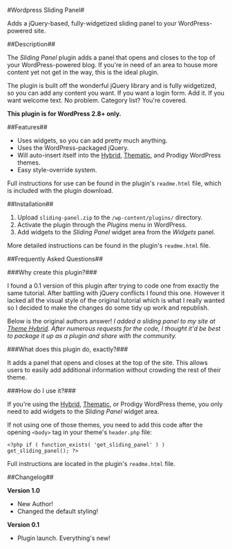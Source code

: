 #Wordpress Sliding Panel#

Adds a jQuery-based, fully-widgetized sliding panel to your WordPress-powered site.

##Description##

The *Sliding Panel* plugin adds a panel that opens and closes to the top of your WordPress-powered blog. If you're in need of an area to house more content yet not get in the way, this is the ideal plugin.

The plugin is built off the wonderful jQuery library and is fully widgetized, so you can add any content you want. If you want a login form. Add it. If you want welcome text. No problem. Category list? You're covered.

**This plugin is for WordPress 2.8+ only.**

##Features##

* Uses widgets, so you can add pretty much anything.
* Uses the WordPress-packaged jQuery.
* Will auto-insert itself into the <a href="http://themehybrid.com/themes/hybrid" title="Hybrid WordPress theme framework">Hybrid</a>, <a href="http://themeshaper.com/thematic" title="Thematic WordPress theme">Thematic</a>, and Prodigy WordPress themes.
* Easy style-override system.

Full instructions for use can be found in the plugin's `readme.html` file, which is included with the plugin download.

##Installation##

1. Upload `sliding-panel.zip` to the `/wp-content/plugins/` directory.
2. Activate the plugin through the *Plugins* menu in WordPress.
3. Add widgets to the *Sliding Panel* widget area from the *Widgets* panel.

More detailed instructions can be found in the plugin's `readme.html` file.

##Frequently Asked Questions##

###Why create this plugin?###

I found a 0.1 version of this plugin after trying to code one from exactly the same tutorial. After battling with jQuery conflicts I found this one. However it lacked all the visual style of the original tutorial which is what I really wanted so I decided to make the changes do some tidy up work and republish.

Below is the original authors answer!
*I added a sliding panel to my site at <a href="http://themehybrid.com" title="Theme Hybrid">Theme Hybrid</a>.  After numerous requests for the code, I thought it'd be best to package it up as a plugin and share with the community.*

###What does this plugin do, exactly?###

It adds a panel that opens and closes at the top of the site.  This allows users to easily add additional information without crowding the rest of their theme.

###How do I use it?###

If you're using the <a href="http://themehybrid.com/themes/hybrid" title="Hybrid WordPress theme framework">Hybrid</a>, <a href="http://themeshaper.com/thematic" title="Thematic WordPress theme">Thematic</a>, or Prodigy WordPress theme, you only need to add widgets to the *Sliding Panel* widget area.

If not using one of those themes, you need to add this code after the opening `<body>` tag in your theme's `header.php` file:


	<?php if ( function_exists( 'get_sliding_panel' ) ) get_sliding_panel(); ?>


Full instructions are located in the plugin's `readme.html` file.

##Changelog##

**Version 1.0**
* New Author!
* Changed the default styling!

**Version 0.1**
* Plugin launch.  Everything's new!